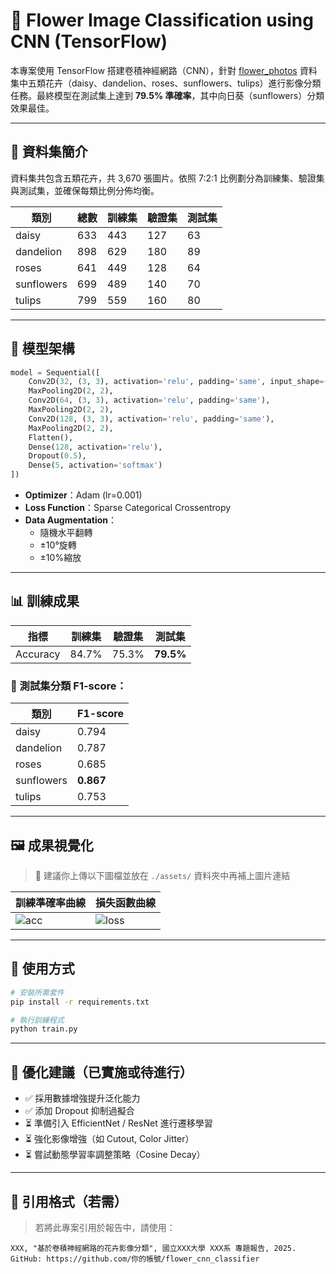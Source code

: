 
# 🌸 Flower Image Classification using CNN (TensorFlow)

本專案使用 TensorFlow 搭建卷積神經網路（CNN），針對 [flower_photos](https://www.tensorflow.org/tutorials/load_data/images) 資料集中五類花卉（daisy、dandelion、roses、sunflowers、tulips）進行影像分類任務。最終模型在測試集上達到 **79.5% 準確率**，其中向日葵（sunflowers）分類效果最佳。

---

## 📁 資料集簡介

資料集共包含五類花卉，共 3,670 張圖片。依照 7:2:1 比例劃分為訓練集、驗證集與測試集，並確保每類比例分佈均衡。

| 類別       | 總數 | 訓練集 | 驗證集 | 測試集 |
|------------|------|--------|--------|--------|
| daisy      | 633  | 443    | 127    | 63     |
| dandelion  | 898  | 629    | 180    | 89     |
| roses      | 641  | 449    | 128    | 64     |
| sunflowers | 699  | 489    | 140    | 70     |
| tulips     | 799  | 559    | 160    | 80     |

---

## 🧠 模型架構

```python
model = Sequential([
    Conv2D(32, (3, 3), activation='relu', padding='same', input_shape=(180,180,3)),
    MaxPooling2D(2, 2),
    Conv2D(64, (3, 3), activation='relu', padding='same'),
    MaxPooling2D(2, 2),
    Conv2D(128, (3, 3), activation='relu', padding='same'),
    MaxPooling2D(2, 2),
    Flatten(),
    Dense(128, activation='relu'),
    Dropout(0.5),
    Dense(5, activation='softmax')
])
```

- **Optimizer**：Adam (lr=0.001)
- **Loss Function**：Sparse Categorical Crossentropy
- **Data Augmentation**：
  - 隨機水平翻轉
  - ±10°旋轉
  - ±10%縮放

---

## 📊 訓練成果

| 指標     | 訓練集 | 驗證集 | 測試集 |
|----------|--------|--------|--------|
| Accuracy | 84.7%  | 75.3%  | **79.5%** |

### 📌 測試集分類 F1-score：

| 類別       | F1-score |
|------------|----------|
| daisy      | 0.794    |
| dandelion  | 0.787    |
| roses      | 0.685    |
| sunflowers | **0.867** |
| tulips     | 0.753    |

---

## 🖼️ 成果視覺化

> 📌 建議你上傳以下圖檔並放在 `./assets/` 資料夾中再補上圖片連結

| 訓練準確率曲線 | 損失函數曲線 |
|----------------|----------------|
| ![acc](assets/accuracy_plot.png) | ![loss](assets/loss_curve.png) |

---

## 🚀 使用方式

```bash
# 安裝所需套件
pip install -r requirements.txt

# 執行訓練程式
python train.py
```

---

## 🔧 優化建議（已實施或待進行）

- ✅ 採用數據增強提升泛化能力
- ✅ 添加 Dropout 抑制過擬合
- ⏳ 準備引入 EfficientNet / ResNet 進行遷移學習
- ⏳ 強化影像增強（如 Cutout, Color Jitter）
- ⏳ 嘗試動態學習率調整策略（Cosine Decay）

---

## 📎 引用格式（若需）

> 若將此專案引用於報告中，請使用：

```
XXX, "基於卷積神經網路的花卉影像分類", 國立XXX大學 XXX系 專題報告, 2025.
GitHub: https://github.com/你的帳號/flower_cnn_classifier
```



